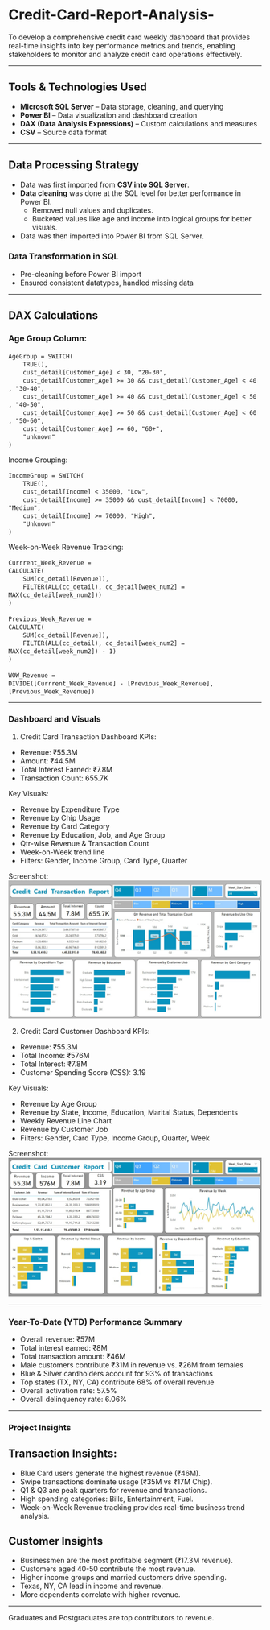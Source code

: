 # Credit-Card-Report-Analysis-
To develop a comprehensive credit card weekly dashboard that provides real-time insights into key performance metrics and trends, enabling stakeholders to monitor and analyze credit card operations effectively.

---

##  Tools & Technologies Used
- **Microsoft SQL Server** – Data storage, cleaning, and querying
- **Power BI** – Data visualization and dashboard creation
- **DAX (Data Analysis Expressions)** – Custom calculations and measures
- **CSV** – Source data format

---

##  Data Processing Strategy

- Data was first imported from **CSV into SQL Server**.
- **Data cleaning** was done at the SQL level for better performance in Power BI.
  - Removed null values and duplicates.
  - Bucketed values like age and income into logical groups for better visuals.
- Data was then imported into Power BI from SQL Server.

###  Data Transformation in SQL
- Pre-cleaning before Power BI import
- Ensured consistent datatypes, handled missing data

---

##  DAX Calculations

###  Age Group Column:
```DAX
AgeGroup = SWITCH(
    TRUE(), 
    cust_detail[Customer_Age] < 30, "20-30",
    cust_detail[Customer_Age] >= 30 && cust_detail[Customer_Age] < 40 , "30-40",
    cust_detail[Customer_Age] >= 40 && cust_detail[Customer_Age] < 50 , "40-50",
    cust_detail[Customer_Age] >= 50 && cust_detail[Customer_Age] < 60 , "50-60",
    cust_detail[Customer_Age] >= 60, "60+",
    "unknown"
)
```

Income Grouping:
```DAX
IncomeGroup = SWITCH(
    TRUE(), 
    cust_detail[Income] < 35000, "Low",
    cust_detail[Income] >= 35000 && cust_detail[Income] < 70000, "Medium",
    cust_detail[Income] >= 70000, "High",
    "Unknown"
)
```

Week-on-Week Revenue Tracking:
```DAX
Currrent_Week_Revenue = 
CALCULATE(
    SUM(cc_detail[Revenue]),
    FILTER(ALL(cc_detail), cc_detail[week_num2] = MAX(cc_detail[week_num2]))
)

Previous_Week_Revenue = 
CALCULATE(
    SUM(cc_detail[Revenue]),
    FILTER(ALL(cc_detail), cc_detail[week_num2] = MAX(cc_detail[week_num2]) - 1)
)

WOW_Revenue = 
DIVIDE([Currrent_Week_Revenue] - [Previous_Week_Revenue], [Previous_Week_Revenue])
```

----

### Dashboard and Visuals 
1. Credit Card Transaction Dashboard
 KPIs:
 - Revenue: ₹55.3M
 - Amount: ₹44.5M
 - Total Interest Earned: ₹7.8M
 - Transaction Count: 655.7K

 Key Visuals:
 - Revenue by Expenditure Type
 - Revenue by Chip Usage
 - Revenue by Card Category
 - Revenue by Education, Job, and Age Group
 - Qtr-wise Revenue & Transaction Count
 - Week-on-Week trend line
 - Filters: Gender, Income Group, Card Type, Quarter

 Screenshot: ![Dashboard](https://github.com/Rudranee-1/Credit-Card-Report-Analysis-/blob/main/CC%20Transaction.jpg)

 2. Credit Card Customer Dashboard
 KPIs:
 - Revenue: ₹55.3M
 - Total Income: ₹576M
 - Total Interest: ₹7.8M
 - Customer Spending Score (CSS): 3.19

 Key Visuals:
 - Revenue by Age Group
 - Revenue by State, Income, Education, Marital Status, Dependents
 - Weekly Revenue Line Chart
 - Revenue by Customer Job
 - Filters: Gender, Card Type, Income Group, Quarter, Week

 Screenshot: ![Dashboard Preview](https://github.com/Rudranee-1/Credit-Card-Report-Analysis-/blob/main/CC%20Customer.jpg)

---

### Year-To-Date (YTD) Performance Summary
 - Overall revenue: ₹57M
 - Total interest earned: ₹8M
 - Total transaction amount: ₹46M
 - Male customers contribute ₹31M in revenue vs. ₹26M from females
 - Blue & Silver cardholders account for 93% of transactions
 - Top states (TX, NY, CA) contribute 68% of overall revenue
 - Overall activation rate: 57.5%
 - Overall delinquency rate: 6.06%

---

### Project Insights
## Transaction Insights:
- Blue Card users generate the highest revenue (₹46M).
- Swipe transactions dominate usage (₹35M vs ₹17M Chip).
- Q1 & Q3 are peak quarters for revenue and transactions.
- High spending categories: Bills, Entertainment, Fuel.
- Week-on-Week Revenue tracking provides real-time business trend analysis.

## Customer Insights
- Businessmen are the most profitable segment (₹17.3M revenue).
- Customers aged 40-50 contribute the most revenue.
- Higher income groups and married customers drive spending.
- Texas, NY, CA lead in income and revenue.
- More dependents correlate with higher revenue.

---
Graduates and Postgraduates are top contributors to revenue.





